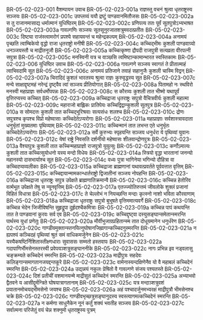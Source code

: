 BR-05-02-023-001	वैशम्पायन उवाच
BR-05-02-023-001a	राज्ञस्तु वचनं श्रुत्वा धृतराष्ट्रस्य सञ्जयः
BR-05-02-023-001c	उपप्लव्यं ययौ द्रष्टुं पाण्डवानमितौजसः
BR-05-02-023-002a	स तु राजानमासाद्य धर्मात्मानं युधिष्ठिरम्
BR-05-02-023-002c	प्रणिपत्य ततः पूर्वं सूतपुत्रोऽभ्यभाषत
BR-05-02-023-003a	गावल्गणिः सञ्जयः सूतसूनुरजातशत्रुमवदत्प्रतीतः
BR-05-02-023-003c	दिष्ट्या राजंस्त्वामरोगं प्रपश्ये सहायवन्तं च महेन्द्रकल्पम्
BR-05-02-023-004a	अनामयं पृच्छति त्वाम्बिकेयो वृद्धो राजा धृतराष्ट्रो मनीषी
BR-05-02-023-004c	कच्चिद्भीमः कुशली पाण्डवाग्र्यो धनञ्जयस्तौ च माद्रीतनूजौ
BR-05-02-023-005a	कच्चित्कृष्णा द्रौपदी राजपुत्री सत्यव्रता वीरपत्नी सपुत्रा
BR-05-02-023-005c	मनस्विनी यत्र च वाञ्छसि त्वमिष्टान्कामान्भारत स्वस्तिकामः
BR-05-02-023-006	युधिष्ठिर उवाच
BR-05-02-023-006a	गावल्गणे सञ्जय स्वागतं ते प्रीतात्माहं त्वाभिवदामि सूत
BR-05-02-023-006c	अनामयं प्रतिजाने तवाहं सहानुजैः कुशली चास्मि विद्वन्
BR-05-02-023-007a	चिरादिदं कुशलं भारतस्य श्रुत्वा राज्ञः कुरुवृद्धस्य सूत
BR-05-02-023-007c	मन्ये साक्षाद्दृष्टमहं नरेन्द्रं दृष्ट्वैव त्वां सञ्जय प्रीतियोगात्
BR-05-02-023-008a	पितामहो नः स्थविरो मनस्वी महाप्राज्ञः सर्वधर्मोपपन्नः
BR-05-02-023-008c	स कौरव्यः कुशली तात भीष्मो यथापूर्वं वृत्तिरप्यस्य कच्चित्
BR-05-02-023-009a	कच्चिद्राजा धृतराष्ट्रः सपुत्रो वैचित्रवीर्यः कुशली महात्मा
BR-05-02-023-009c	महाराजो बाह्लिकः प्रातिपेयः कच्चिद्विद्वान्कुशली सूतपुत्र
BR-05-02-023-010a	स सोमदत्तः कुशली तात कच्चिद्भूरिश्रवाः सत्यसंधः शलश्च
BR-05-02-023-010c	द्रोणः सपुत्रश्च कृपश्च विप्रो महेष्वासाः कच्चिदेतेऽप्यरोगाः
BR-05-02-023-011a	महाप्राज्ञाः सर्वशास्त्रावदाता धनुर्भृतां मुख्यतमाः पृथिव्याम्
BR-05-02-023-011c	कच्चिन्मानं तात लभन्त एते धनुर्भृतः कच्चिदेतेऽप्यरोगाः
BR-05-02-023-012a	सर्वे कुरुभ्यः स्पृहयन्ति सञ्जय धनुर्धरा ये पृथिव्यां युवानः
BR-05-02-023-012c	येषां राष्ट्रे निवसति दर्शनीयो महेष्वासः शीलवान्द्रोणपुत्रः
BR-05-02-023-013a	वैश्यापुत्रः कुशली तात कच्चिन्महाप्राज्ञो राजपुत्रो युयुत्सुः
BR-05-02-023-013c	कर्णोऽमात्यः कुशली तात कच्चित्सुयोधनो यस्य मन्दो विधेयः
BR-05-02-023-014a	स्त्रियो वृद्धा भारतानां जनन्यो महानस्यो दासभार्याश्च सूत
BR-05-02-023-014c	वध्वः पुत्रा भागिनेया भगिन्यो दौहित्रा वा कच्चिदप्यव्यलीकाः
BR-05-02-023-015a	कच्चिद्राजा ब्राह्मणानां यथावत्प्रवर्तते पूर्ववत्तात वृत्तिम्
BR-05-02-023-015c	कच्चिद्दायान्मामकान्धार्तराष्ट्रो द्विजातीनां सञ्जय नोपहन्ति
BR-05-02-023-016a	कच्चिद्राजा धृतराष्ट्रः सपुत्र उपेक्षते ब्राह्मणातिक्रमान्वै
BR-05-02-023-016c	कच्चिन्न हेतोरिव वर्त्मभूत उपेक्षते तेषु स न्यूनवृत्तिम्
BR-05-02-023-017a	एतज्ज्योतिरुत्तमं जीवलोके शुक्लं प्रजानां विहितं विधात्रा
BR-05-02-023-017c	ते चेल्लोभं न नियच्छन्ति मन्दाः कृत्स्नो नाशो भविता कौरवाणाम्
BR-05-02-023-018a	कच्चिद्राजा धृतराष्ट्रः सपुत्रो बुभूषते वृत्तिममात्यवर्गे
BR-05-02-023-018c	कच्चिन्न भेदेन जिजीविषन्ति सुहृद्रूपा दुर्हृदश्चैकमित्राः
BR-05-02-023-019a	कच्चिन्न पापं कथयन्ति तात ते पाण्डवानां कुरवः सर्व एव
BR-05-02-023-019c	कच्चिद्दृष्ट्वा दस्युसङ्घान्समेतान्स्मरन्ति पार्थस्य युधां प्रणेतुः
BR-05-02-023-020a	मौर्वीभुजाग्रप्रहितान्स्म तात दोधूयमानेन धनुर्धरेण
BR-05-02-023-020c	गाण्डीवमुक्तान्स्तनयित्नुघोषानजिह्मगान्कच्चिदनुस्मरन्ति
BR-05-02-023-021a	न ह्यपश्यं कञ्चिदहं पृथिव्यां श्रुतं समं वाधिकमर्जुनेन
BR-05-02-023-021c	यस्यैकषष्टिर्निशितास्तीक्ष्णधाराः सुवाससः सम्मतो हस्तवापः
BR-05-02-023-022a	गदापाणिर्भीमसेनस्तरस्वी प्रवेपयञ्शत्रुसङ्घाननीके
BR-05-02-023-022c	नागः प्रभिन्न इव नड्वलासु चङ्क्रम्यते कच्चिदेनं स्मरन्ति
BR-05-02-023-023a	माद्रीपुत्रः सहदेवः कलिङ्गान्समागतानजयद्दन्तकूरे
BR-05-02-023-023c	वामेनास्यन्दक्षिणेनैव यो वै महाबलं कच्चिदेनं स्मरन्ति
BR-05-02-023-024a	उद्यन्नयं नकुलः प्रेषितो वै गावल्गणे संजय पश्यतस्ते
BR-05-02-023-024c	दिशं प्रतीचीं वशमानयन्मे माद्रीसुतं कच्चिदेनं स्मरन्ति
BR-05-02-023-025a	अभ्याभवो द्वैतवने य आसीद्दुर्मन्त्रिते घोषयात्रागतानाम्
BR-05-02-023-025c	यत्र मन्दाञ्शत्रुवशं प्रयातानमोचयद्भीमसेनो जयश्च
BR-05-02-023-026a	अहं पश्चादर्जुनमभ्यरक्षं माद्रीपुत्रौ भीमसेनश्च चक्रे
BR-05-02-023-026c	गाण्डीवभृच्छत्रुसङ्घानुदस्य स्वस्त्यागमत्कच्चिदेनं स्मरन्ति
BR-05-02-023-027a	न कर्मणा साधुनैकेन नूनं कर्तुं शक्यं भवतीह सञ्जय
BR-05-02-023-027c	सर्वात्मना परिजेतुं वयं चेन्न शक्नुमो धृतराष्ट्रस्य पुत्रम्
